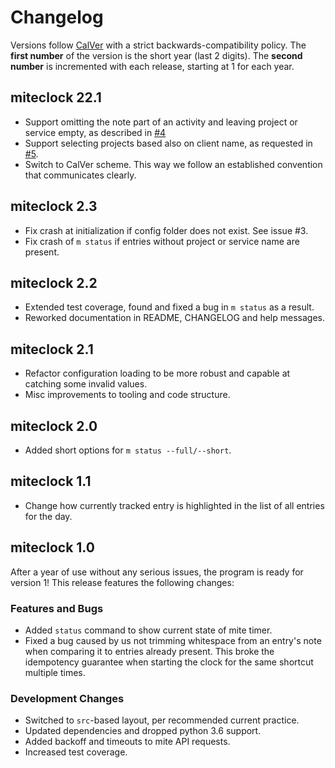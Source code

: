 # Changelog

Versions follow [CalVer](https://calver.org/) with a strict backwards-compatibility
policy. The **first number** of the version is the short year (last 2 digits). The
**second number** is incremented with each release, starting at 1 for each year.

## miteclock 22.1

- Support omitting the note part of an activity and leaving project or service empty, as
  described in [#4](https://github.com/iliakur/miteclock/issues/4)
- Support selecting projects based also on client name, as requested in
  [#5](https://github.com/iliakur/miteclock/issues/5).
- Switch to CalVer scheme. This way we follow an established convention that
  communicates clearly.

## miteclock 2.3

- Fix crash at initialization if config folder does not exist. See issue #3.
- Fix crash of `m status` if entries without project or service name are present.

## miteclock 2.2

- Extended test coverage, found and fixed a bug in `m status` as a result.
- Reworked documentation in README, CHANGELOG and help messages.

## miteclock 2.1

- Refactor configuration loading to be more robust and capable at catching some invalid
  values.
- Misc improvements to tooling and code structure.

## miteclock 2.0

- Added short options for `m status --full/--short`.

## miteclock 1.1

- Change how currently tracked entry is highlighted in the list of all entries for the
  day.

## miteclock 1.0

After a year of use without any serious issues, the program is ready for version 1! This
release features the following changes:

### Features and Bugs

- Added `status` command to show current state of mite timer.
- Fixed a bug caused by us not trimming whitespace from an entry's note when comparing
  it to entries already present. This broke the idempotency guarantee when starting the
  clock for the same shortcut multiple times.

### Development Changes

- Switched to `src`-based layout, per recommended current practice.
- Updated dependencies and dropped python 3.6 support.
- Added backoff and timeouts to mite API requests.
- Increased test coverage.
